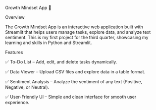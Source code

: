 Growth Mindset App 🚀

Overview

The Growth Mindset App is an interactive web application built with Streamlit that helps users manage tasks, explore data, and analyze text sentiment. This is my first project for the third quarter, showcasing my learning and skills in Python and Streamlit.

Features

✅ To-Do List – Add, edit, and delete tasks dynamically.

✅ Data Viewer – Upload CSV files and explore data in a table format.

✅ Sentiment Analysis – Analyze the sentiment of any text (Positive, Negative, or Neutral).

✅ User-Friendly UI – Simple and clean interface for smooth user experience.
